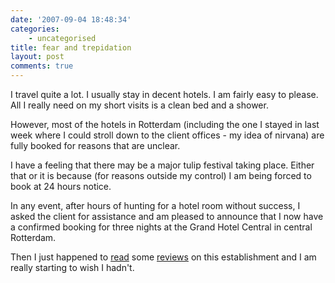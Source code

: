 ```yaml
---
date: '2007-09-04 18:48:34'
categories:
    - uncategorised
title: fear and trepidation
layout: post
comments: true
---
```


I travel quite a lot. I usually stay in decent hotels. I am fairly easy
to please. All I really need on my short visits is a clean bed and a
shower.

However, most of the hotels in Rotterdam (including the one I stayed in
last week where I could stroll down to the client offices - my idea of
nirvana) are fully booked for reasons that are unclear.

I have a feeling that there may be a major tulip festival taking place.
Either that or it is because (for reasons outside my control) I am being
forced to book at 24 hours notice.

In any event, after hours of hunting for a hotel room without success, I
asked the client for assistance and am pleased to announce that I now
have a confirmed booking for three nights at the Grand Hotel Central in
central Rotterdam.

Then I just happened to
[read](http://www.hotels.nl/rotterdam/grandhotel/) some
[reviews](http://www.tripadvisor.com/Hotel_Review-g188632-d236031-Reviews-Grand_Hotel_Central-Rotterdam_Zuid_Holland.html)
on this establishment and I am really starting to wish I hadn't.
